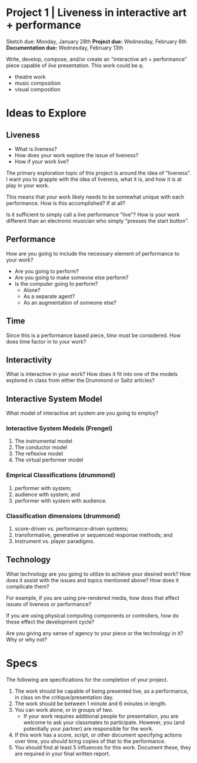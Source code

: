 # Project 1 | Liveness in interactive art + performance


Sketch due: Monday, January 28th
**Project due:** Wednesday, February 6th
**Documentation due:** Wednesday, February 13th

Write, develop, compose, and/or create an "interactive art + performance" piece capable of _live_ presentation. This work could be a;

- theatre work
- music composition
- visual composition


# Ideas to Explore

## Liveness

- What is liveness?
- How does your work explore the issue of liveness?
- How if your work live?

The primary exploration topic of this project is around the idea of "liveness". I want you to grapple with the idea of liveness, what it is, and how it is at play in your work.

This means that your work likely needs to be somewhat unique with each performance. How is this accomplished? If at all?

Is it sufficient to simply call a live performance "live"? How is your work different than an electronic musician who simply "presses the start button".


## Performance

How are you going to include the necessary element of performance to your work?

- Are you going to perform?
- Are you going to make someone else perform?
- Is the computer going to perform?
    - Alone?
    - As a separate agent?
    - As an augmentation of someone else?

## Time

Since this is a performance based piece, _time_ must be considered. How does time factor in to your work?


## Interactivity

What is interactive in your work? How does it fit into one of the models explored in class from either the Drummond or Saltz articles?


## Interactive System Model

What model of interactive art system are you going to employ?

### Interactive System Models (Frengel)

1. The instrumental model
2. The conductor model
3. The reflexive model
4. The virtual performer model

### Emprical Classifications (drummond)

1. performer with system;
2. audience with system; and
3. performer with system with audience.

### Classification dimensions (drummond)

1. score-driven vs. performance-driven systems;
2. transformative, generative or sequenced response methods; and
3. Instrument vs. player paradigms.



## Technology

What technology are you going to utilize to achieve your desired work? How does it assist with the issues and topics mentioned above? How does it complicate them?

For example, if you are using pre-rendered media, how does that effect issues of liveness or performance?

If you are using physical computing components or controllers, how do these effect the development cycle?

Are you giving any sense of agency to your piece or the technology in it? Why or why not?


# Specs

The following are specifications for the completion of your project.

1. The work should be capable of being presented live, as a performance, in class on the critique/presentation day.
2. The work should be between 1 minute and 6 minutes in length.
3. You can work alone, or in groups of two.
    - If your work requires additional people for presentation, you are welcome to ask your classmates to participate. However, you (and potentially your partner) are responsible for the work.
4. If this work has a score, script, or other document specifying actions over time, you should bring copies of that to the performance.
5. You should find at least 5 influences for this work. Document these, they are required in your final written report.
